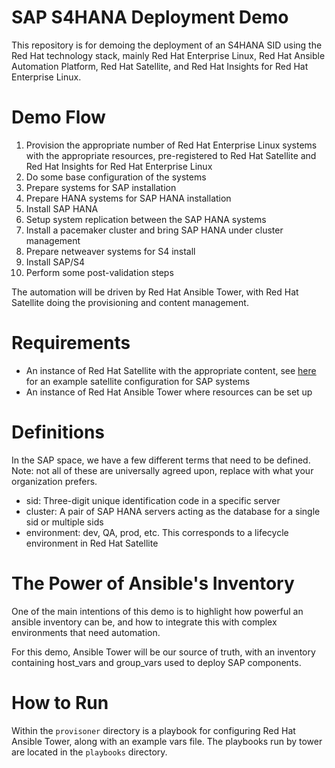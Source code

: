 # SAP S4HANA Deployment Demo
This repository is for demoing the deployment of an S4HANA SID using the Red Hat technology stack, mainly Red Hat Enterprise Linux, Red Hat Ansible Automation Platform, Red Hat Satellite, and Red Hat Insights for Red Hat Enterprise Linux.

# Demo Flow
1. Provision the appropriate number of Red Hat Enterprise Linux systems with the appropriate resources, pre-registered to Red Hat Satellite and Red Hat Insights for Red Hat Enterprise Linux
2. Do some base configuration of the systems
3. Prepare systems for SAP installation
4. Prepare HANA systems for SAP HANA installation
5. Install SAP HANA
6. Setup system replication between the SAP HANA systems
7. Install a pacemaker cluster and bring SAP HANA under cluster management
8. Prepare netweaver systems for S4 install
9. Install SAP/S4
10. Perform some post-validation steps

The automation will be driven by Red Hat Ansible Tower, with Red Hat Satellite doing the provisioning and content management.

# Requirements
- An instance of Red Hat Satellite with the appropriate content, see [here](https://github.com/jjaswanson4/patching-demo/blob/main/provisioner/inventory/host_vars/patching-satellite.demo.lab.msp.redhat.com.yml) for an example satellite configuration for SAP systems
- An instance of Red Hat Ansible Tower where resources can be set up

# Definitions
In the SAP space, we have a few different terms that need to be defined. Note: not all of these are universally agreed upon, replace with what your organization prefers.

- sid: Three-digit unique identification code in a specific server
- cluster: A pair of SAP HANA servers acting as the database for a single sid or multiple sids
- environment: dev, QA, prod, etc. This corresponds to a lifecycle environment in Red Hat Satellite

# The Power of Ansible's Inventory
One of the main intentions of this demo is to highlight how powerful an ansible inventory can be, and how to integrate this with complex environments that need automation.

For this demo, Ansible Tower will be our source of truth, with an inventory containing host_vars and group_vars used to deploy SAP components.

# How to Run
Within the `provisoner` directory is a playbook for configuring Red Hat Ansible Tower, along with an example vars file. The playbooks run by tower are located in the `playbooks` directory.

